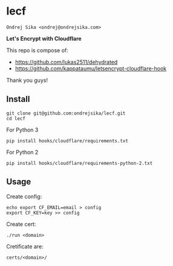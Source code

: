 # lecf

    Ondrej Sika <ondrej@ondrejsika.com>

__Let's Encrypt with Cloudflare__

This repo is compose of:

- https://github.com/lukas2511/dehydrated
- https://github.com/kappataumu/letsencrypt-cloudflare-hook

Thank you guys!


## Install

    git clone git@github.com:ondrejsika/lecf.git
    cd lecf

For Python 3

    pip install hooks/cloudflare/requirements.txt

For Python 2

    pip install hooks/cloudflare/requirements-python-2.txt


## Usage

Create config:

    echo export CF_EMAIL=email > config
    export CF_KEY=key >> config

Create cert:

    ./run <domain>

Cretificate are:

    certs/<domain>/

